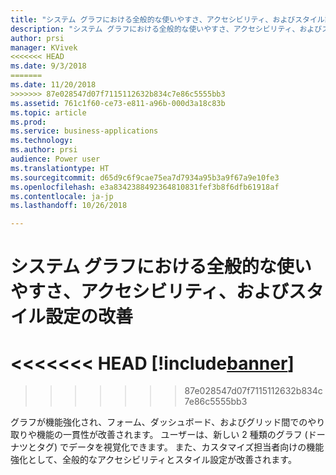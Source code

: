 ```yaml
---
title: "システム グラフにおける全般的な使いやすさ、アクセシビリティ、およびスタイル設定の改善"
description: "システム グラフにおける全般的な使いやすさ、アクセシビリティ、およびスタイル設定の改善"
author: prsi
manager: KVivek
<<<<<<< HEAD
ms.date: 9/3/2018
=======
ms.date: 11/20/2018
>>>>>>> 87e028547d07f7115112632b834c7e86c5555bb3
ms.assetid: 761c1f60-ce73-e811-a96b-000d3a18c83b
ms.topic: article
ms.prod: 
ms.service: business-applications
ms.technology: 
ms.author: prsi
audience: Power user
ms.translationtype: HT
ms.sourcegitcommit: d65d9c6f9cae75ea7d7934a95b3a9f67a9e10fe3
ms.openlocfilehash: e3a8342388492364810831fef3b8f6dfb61918af
ms.contentlocale: ja-jp
ms.lasthandoff: 10/26/2018

---
```

# <a name="general-usability-accessibility-and-styling-improvements-in-system-charts"></a>システム グラフにおける全般的な使いやすさ、アクセシビリティ、およびスタイル設定の改善


<<<<<<< HEAD
[!include[banner](../../includes/banner.md)]
=======

>>>>>>> 87e028547d07f7115112632b834c7e86c5555bb3

グラフが機能強化され、フォーム、ダッシュボード、およびグリッド間でのやり取りや機能の一貫性が改善されます。 ユーザーは、新しい 2 種類のグラフ (ドーナツとタグ) でデータを視覚化できます。 また、カスタマイズ担当者向けの機能強化として、全般的なアクセシビリティとスタイル設定が改善されます。

